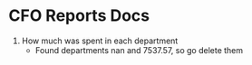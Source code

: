 # CFO Reports Docs
1. How much was spent in each department
    - Found departments nan and 7537.57, so go delete them